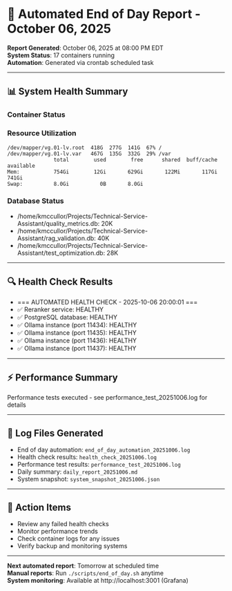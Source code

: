 # 🌅 Automated End of Day Report - October 06, 2025

**Report Generated**: October 06, 2025 at 08:00 PM EDT  
**System Status**: 17 containers running  
**Automation**: Generated via crontab scheduled task

---

## 📊 **System Health Summary**

### **Container Status**


### **Resource Utilization**
```
/dev/mapper/vg.01-lv.root  418G  277G  141G  67% /
/dev/mapper/vg.01-lv.var   467G  135G  332G  29% /var
               total        used        free      shared  buff/cache   available
Mem:           754Gi        12Gi       629Gi       122Mi       117Gi       741Gi
Swap:          8.0Gi          0B       8.0Gi
```

### **Database Status**
- /home/kmccullor/Projects/Technical-Service-Assistant/quality_metrics.db: 20K
- /home/kmccullor/Projects/Technical-Service-Assistant/rag_validation.db: 40K
- /home/kmccullor/Projects/Technical-Service-Assistant/test_optimization.db: 28K

---

## 🔍 **Health Check Results**

- === AUTOMATED HEALTH CHECK - 2025-10-06 20:00:01 ===
- ✅ Reranker service: HEALTHY
- ✅ PostgreSQL database: HEALTHY
- ✅ Ollama instance (port 11434): HEALTHY
- ✅ Ollama instance (port 11435): HEALTHY
- ✅ Ollama instance (port 11436): HEALTHY
- ✅ Ollama instance (port 11437): HEALTHY

---

## ⚡ **Performance Summary**

Performance tests executed - see performance_test_20251006.log for details

---

## 📝 **Log Files Generated**
- End of day automation: `end_of_day_automation_20251006.log`
- Health check results: `health_check_20251006.log`
- Performance test results: `performance_test_20251006.log`
- Daily summary: `daily_report_20251006.md`
- System snapshot: `system_snapshot_20251006.json`

---

## 🎯 **Action Items**
- Review any failed health checks
- Monitor performance trends
- Check container logs for any issues
- Verify backup and monitoring systems

---

**Next automated report**: Tomorrow at scheduled time  
**Manual reports**: Run `./scripts/end_of_day.sh` anytime  
**System monitoring**: Available at http://localhost:3001 (Grafana)

